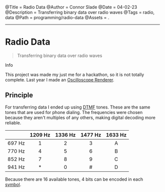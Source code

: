 @Title = Radio Data
@Author = Connor Slade
@Date = 04-02-23
@Description = Transferring binary data over radio waves
@Tags = radio, data
@Path = programming/radio-data
@Assets = .

---

<style>
    [title] {
        text-decoration: underline;
    }
</style>

# Radio Data

> Transferring binary data over radio waves

<div ad info>
Info

This project was made my just me for a hackathon, so it is not totally complete.
Last year I made an [Oscilloscope Renderer](/writing/programming/oscilloscope-renderer).

</div>

## Principle

For transferring data I ended up using <span title="dual tone multi frequency">DTMF</span> tones.
These are the same tones that are used for phone dialing.
The frequencies were chosen because they aren't multiples of any others, making digital decoding more reliable.

|        | 1209 Hz | 1336 Hz | 1477 Hz | 1633 Hz |
| :----: | :-----: | :-----: | :-----: | :-----: |
| 697 Hz |    1    |    2    |    3    |    A    |
| 770 Hz |    4    |    5    |    6    |    B    |
| 852 Hz |    7    |    8    |    9    |    C    |
| 941 Hz |   \*    |    0    |    #    |    D    |

Because there are 16 available tones, 4 bits can be encoded in each <span title="">symbol</span>.